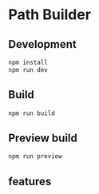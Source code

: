 # Path Builder

## Development

```bash
npm install
npm run dev
```

## Build

```bash
npm run build
```

## Preview build

```bash
npm run preview
```
##

## features


